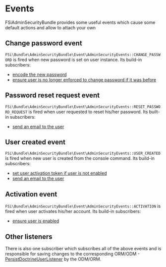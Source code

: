 # Events

FSiAdminSecurityBundle provides some useful events which cause some default actions and allow to attach your own

## Change password event

``FSi\Bundle\AdminSecurityBundle\Event\AdminSecurityEvents::CHANGE_PASSWORD`` is fired when new password is set on
user instance. Its build-in subscribers:

- [encode the new password](EventListener/UserEncodepasswordListener.php)
- [ensure user is no longer enforced to change password if it was before](EventListener/ClearChangePasswordEnforcementListener.php)

## Password reset request event

``FSi\Bundle\AdminSecurityBundle\Event\AdminSecurityEvents::RESET_PASSWORD_REQUEST`` is fired when user requested to
reset his/her password. Its built-in subscribers:

- [send an email to the user](EventListener/SendPasswordResetMailListener.php)

## User created event

``FSi\Bundle\AdminSecurityBundle\Event\AdminSecurityEvents::USER_CREATED`` is fired when new user is created
from the console command. Its build-in subscribers:

- [set user activation token if user is not enabled](EventListener/UserCreatedListener.php)
- [send an email to the user](EventListener/SendActivationMailListener.php)

## Activation event

``FSi\Bundle\AdminSecurityBundle\Event\AdminSecurityEvents::ACTIVATION`` is fired when user activates his/her account.
Its build-in subscribers:

- [ensure user is enabled](EventListener/ActivateUserListener.php)

## Other listeners 

There is also one subscriber which subscribes all of the above events and is responsible for saving changes to the
corresponding ORM/ODM - [PersistDoctrineUserListener](EventListener/PersistDoctrineUserListener.php) by the ODM/ORM.
